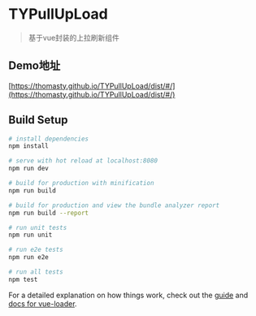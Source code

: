 # TYPullUpLoad

> 基于vue封装的上拉刷新组件

## Demo地址

[https://thomasty.github.io/TYPullUpLoad/dist/#/](https://thomasty.github.io/TYPullUpLoad/dist/#/)

## Build Setup

``` bash
# install dependencies
npm install

# serve with hot reload at localhost:8080
npm run dev

# build for production with minification
npm run build

# build for production and view the bundle analyzer report
npm run build --report

# run unit tests
npm run unit

# run e2e tests
npm run e2e

# run all tests
npm test
```

For a detailed explanation on how things work, check out the [guide](http://vuejs-templates.github.io/webpack/) and [docs for vue-loader](http://vuejs.github.io/vue-loader).
